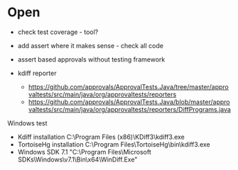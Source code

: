 # Open

* check test coverage - tool?
* add assert where it makes sense - check all code
* assert based approvals without testing framework

* kdiff reporter

  * https://github.com/approvals/ApprovalTests.Java/tree/master/approvaltests/src/main/java/org/approvaltests/reporters
  * https://github.com/approvals/ApprovalTests.Java/blob/master/approvaltests/src/main/java/org/approvaltests/reporters/DiffPrograms.java

Windows test

* Kdiff installation
  C:\Program Files (x86)\KDiff3\kdiff3.exe
* TortoiseHg installation
  C:\Program Files\TortoiseHg\bin\kdiff3.exe
* Windows SDK 7.1
  "C:\Program Files\Microsoft SDKs\Windows\v7.1\Bin\x64\WinDiff.Exe"
